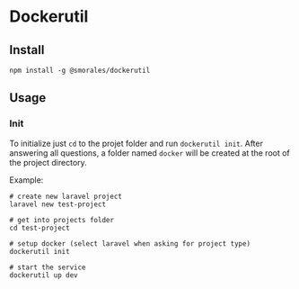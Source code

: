 # Dockerutil

## Install
```shell
npm install -g @smorales/dockerutil
```

## Usage

### Init

To initialize just `cd` to the projet folder and run `dockerutil init`.
After answering all questions, a folder named `docker` will be created at the root of the project directory.  

Example:
```shell
# create new laravel project
laravel new test-project

# get into projects folder
cd test-project

# setup docker (select laravel when asking for project type)
dockerutil init

# start the service
dockerutil up dev
```

